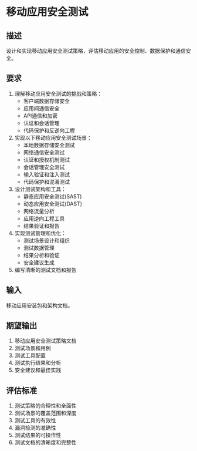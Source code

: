 # 移动应用安全测试

## 描述
设计和实现移动应用安全测试策略，评估移动应用的安全控制、数据保护和通信安全。

## 要求
1. 理解移动应用安全测试的挑战和策略：
   - 客户端数据存储安全
   - 应用间通信安全
   - API通信和加密
   - 认证和会话管理
   - 代码保护和反逆向工程
2. 实现以下移动应用安全测试场景：
   - 本地数据存储安全测试
   - 网络通信安全测试
   - 认证和授权机制测试
   - 会话管理安全测试
   - 输入验证和注入测试
   - 代码保护和混淆测试
3. 设计测试架构和工具：
   - 静态应用安全测试(SAST)
   - 动态应用安全测试(DAST)
   - 网络流量分析
   - 应用逆向工程工具
   - 结果验证和报告
4. 实现测试管理和优化：
   - 测试场景设计和组织
   - 测试数据管理
   - 结果分析和验证
   - 安全建议生成
5. 编写清晰的测试文档和报告

## 输入
移动应用安装包和架构文档。

## 期望输出
1. 移动应用安全测试策略文档
2. 测试场景和用例
3. 测试工具配置
4. 测试执行结果和分析
5. 安全建议和最佳实践

## 评估标准
1. 测试策略的合理性和全面性
2. 测试场景的覆盖范围和深度
3. 测试工具的有效性
4. 漏洞检测的准确性
5. 测试结果的可操作性
6. 测试文档的清晰度和完整性